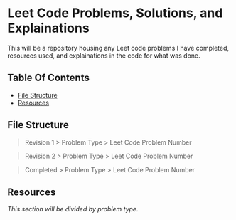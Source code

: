 ﻿# Leet Code Problems, Solutions, and Explainations

This will be a repository housing any Leet code problems I have completed, resources used, and explainations in the code for what was done.

## Table Of Contents

- [File Structure](#file-structure)
- [Resources](#resources)

## File Structure

  > Revision 1
    > Problem Type
      > Leet Code Problem Number
 
  > Revision 2
    > Problem Type
      > Leet Code Problem Number

  > Completed 
    > Problem Type
      > Leet Code Problem Number

## Resources
_This section will be divided by problem type._

